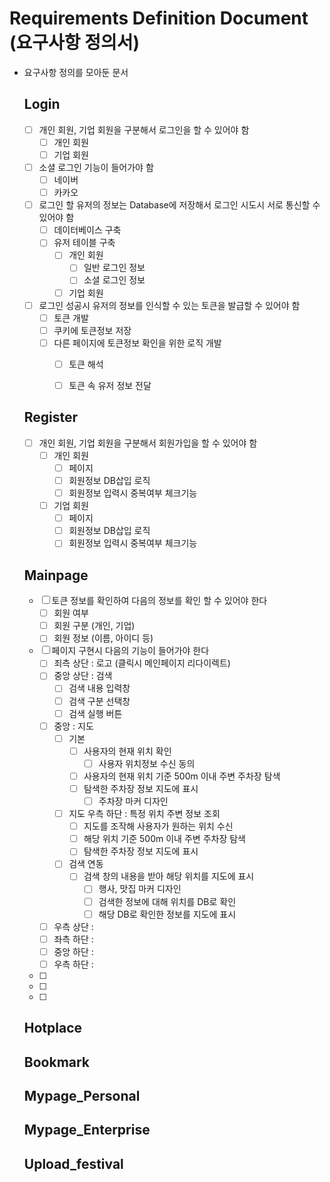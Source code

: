 # Requirements Definition Document (요구사항 정의서)
- 요구사항 정의를 모아둔 문서

    ## Login
    - [ ] 개인 회원, 기업 회원을 구분해서 로그인을 할 수 있어야 함
        - [ ] 개인 회원
        - [ ] 기업 회원
    - [ ] 소셜 로그인 기능이 들어가야 함
        - [ ] 네이버
        - [ ] 카카오
    - [ ] 로그인 할 유저의 정보는 Database에 저장해서 로그인 시도시 서로 통신할 수 있어야 함
        - [ ] 데이터베이스 구축
        - [ ] 유저 테이블 구축
            - [ ] 개인 회원
                - [ ] 일반 로그인 정보
                - [ ] 소셜 로그인 정보
            - [ ] 기업 회원
    - [ ] 로그인 성공시 유저의 정보를 인식할 수 있는 토큰을 발급할 수 있어야 함
        - [ ] 토큰 개발
        - [ ] 쿠키에 토큰정보 저장
        - [ ] 다른 페이지에 토큰정보 확인을 위한 로직 개발
            - [ ] 토큰 해석
            - [ ] 토큰 속 유저 정보 전달
    
 
    ## Register
    - [ ] 개인 회원, 기업 회원을 구분해서 회원가입을 할 수 있어야 함
        - [ ] 개인 회원
            - [ ] 페이지
            - [ ] 회원정보 DB삽입 로직
            - [ ] 회원정보 입력시 중복여부 체크기능
        - [ ] 기업 회원
            - [ ] 페이지
            - [ ] 회원정보 DB삽입 로직
            - [ ] 회원정보 입력시 중복여부 체크기능

    ## Mainpage
    - [ ] 토큰 정보를 확인하여 다음의 정보를 확인 할 수 있어야 한다
        - [ ] 회원 여부
        - [ ] 회원 구분 (개인, 기업)
        - [ ] 회원 정보 (이름, 아이디 등)
    - [ ] 페이지 구현시 다음의 기능이 들어가야 한다
        - [ ] 죄측 상단 : 로고 (클릭시 메인페이지 리다이렉트)
        - [ ] 중앙 상단 : 검색
            - [ ] 검색 내용 입력창
            - [ ] 검색 구분 선택창
            - [ ] 검색 실행 버튼
        - [ ] 중앙 : 지도
            - [ ] 기본
                - [ ] 사용자의 현재 위치 확인
                    - [ ] 사용자 위치정보 수신 동의
                - [ ] 사용자의 현재 위치 기준 500m 이내 주변 주차장 탐색
                - [ ] 탐색한 주차장 정보 지도에 표시
                    - [ ] 주차장 마커 디자인
            - [ ] 지도 우측 하단 : 특정 위치 주변 정보 조회
                - [ ] 지도를 조작해 사용자가 원하는 위치 수신
                - [ ] 해당 위치 기준 500m 이내 주변 주차장 탐색
                - [ ] 탐색한 주차장 정보 지도에 표시
            - [ ] 검색 연동
                - [ ] 검색 창의 내용을 받아 해당 위치를 지도에 표시
                    - [ ] 행사, 맛집 마커 디자인
                    - [ ] 검색한 정보에 대해 위치를 DB로 확인
                    - [ ] 해당 DB로 확인한 정보를 지도에 표시
        - [ ] 우측 상단 :
        - [ ] 좌측 하단 :
        - [ ] 중앙 하단 :
        - [ ] 우측 하단 :
    - [ ] 
    - [ ] 
    - [ ] 

    ## Hotplace

    ## Bookmark

    ## Mypage_Personal

    ## Mypage_Enterprise

    ## Upload_festival